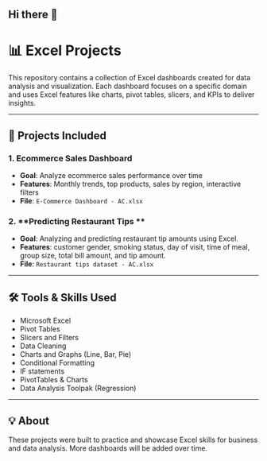 ## Hi there 👋

# 📊 Excel Projects

This repository contains a collection of Excel dashboards created for data analysis and visualization. Each dashboard focuses on a specific domain and uses Excel features like charts, pivot tables, slicers, and KPIs to deliver insights.

---

## 📁 Projects Included

### 1. **Ecommerce Sales Dashboard**
- **Goal**: Analyze ecommerce sales performance over time
- **Features**: Monthly trends, top products, sales by region, interactive filters
- **File**: `E-Commerce Dashboard - AC.xlsx`

### 2. **Predicting Restaurant Tips  **
- **Goal**: Analyzing and predicting restaurant tip amounts using Excel.
- **Features**: customer gender, smoking status, day of visit, time of meal, group size, total bill amount, and tip amount.
- **File**: `Restaurant tips dataset - AC.xlsx`


---

## 🛠 Tools & Skills Used
- Microsoft Excel
- Pivot Tables
- Slicers and Filters
- Data Cleaning
- Charts and Graphs (Line, Bar, Pie)
- Conditional Formatting
- IF statements
- PivotTables & Charts
- Data Analysis Toolpak (Regression)

---

## 💡 About
These projects were built to practice and showcase Excel skills for business and data analysis. More dashboards will be added over time.

